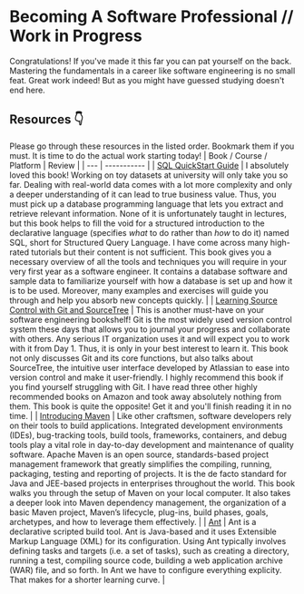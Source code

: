 # Becoming A Software Professional // Work in Progress
Congratulations! If you've made it this far you can pat yourself on the back. Mastering the fundamentals in a career like software engineering is no small feat. Great work indeed! But as you might have guessed studying doesn't end here. 


## Resources :point_down:
Please go through these resources in the listed order. Bookmark them if you must. It is time to do the actual work starting today!
| Book / Course / Platform | Review |
| --- | ----------- |
| [SQL QuickStart Guide](https://www.amazon.com/-/de/dp/B081P1YYFB/?_encoding=UTF8&pd_rd_w=1T9iR&pf_rd_p=6e9da02f-f7a3-444f-aea6-9ef09ed8bb89&pf_rd_r=J2KY0XENGFQCDRSNTC8K&pd_rd_r=1aaafd3d-e98f-4713-8517-fa692f501a56&pd_rd_wg=128ET&ref_=pd_gw_ci_mcx_mr_hp_d) | I absolutely loved this book! Working on toy datasets at university will only take you so far. Dealing with real-world data comes with a lot more complexity and only a deeper understanding of it can lead to true business value. Thus, you must pick up a database programming language that lets you extract and retrieve relevant information. None of it is unfortunately taught in lectures, but this book helps to fill the void for a structured introduction to the declarative language (specifies *what* to do rather than *how* to do it) named SQL, short for Structured Query Language. I have come across many high-rated tutorials but their content is not sufficient. This book gives you a necessary overview of all the tools and techniques you will require in your very first year as a software engineer. It contains a database software and sample data to familiarize yourself with how a database is set up and how it is to be used. Moreover, many examples and exercises will guide you through and help you absorb new concepts quickly. |
| [Learning Source Control with Git and SourceTree](https://www.amazon.com/-/de/dp/B074HFY8HW/?_encoding=UTF8&pd_rd_w=MrDUV&pf_rd_p=6e9da02f-f7a3-444f-aea6-9ef09ed8bb89&pf_rd_r=N1PR5B7RAGFT3TDKGC7P&pd_rd_r=41a17b7b-8222-4312-a986-6a1eaabcf8d4&pd_rd_wg=c68Hx&ref_=pd_gw_ci_mcx_mr_hp_d) | This is another must-have on your software engineering bookshelf! Git is the most widely used version control system these days that allows you to journal your progress and collaborate with others. Any serious IT organization uses it and will expect you to work with it from Day 1. Thus, it is only in your best interest to learn it. This book not only discusses Git and its core functions, but also talks about SourceTree, the intuitive user interface developed by Atlassian to ease into version control and make it user-friendly. I highly recommend this book if you find yourself struggling with Git. I have read three other highly recommended books on Amazon and took away absolutely nothing from them. This book is quite the opposite! Get it and you'll finish reading it in no time. |
| [Introducing Maven](https://www.amazon.com/-/de/dp/B07ZX5SKYH/ref=sr_1_2?__mk_de_DE=%C3%85M%C3%85%C5%BD%C3%95%C3%91&crid=3TZ0QLJ2IYGE9&keywords=maven&qid=1640714489&s=books&sprefix=maven%2Cstripbooks-intl-ship%2C299&sr=1-2) | Like other craftsmen, software developers rely on their tools to build applications. Integrated development environments (IDEs), bug-tracking tools, build tools, frameworks, containers, and debug tools play a vital role in day-to-day development and maintenance of quality software. Apache Maven is an open source, standards-based project management framework that greatly simplifies the compiling, running, packaging, testing and reporting of projects. It is the de facto standard for Java and JEE-based projects in enterprises throughout the world. This book walks you through the setup of Maven on your local computer. It also takes a deeper look into Maven dependency management, the organization of a basic Maven project, Maven’s lifecycle, plug-ins, build phases, goals, archetypes, and how to leverage them effectively. |
| [Ant](https://www.amazon.com/-/de/dp/B074HFY8HW/?_encoding=UTF8&pd_rd_w=MrDUV&pf_rd_p=6e9da02f-f7a3-444f-aea6-9ef09ed8bb89&pf_rd_r=N1PR5B7RAGFT3TDKGC7P&pd_rd_r=41a17b7b-8222-4312-a986-6a1eaabcf8d4&pd_rd_wg=c68Hx&ref_=pd_gw_ci_mcx_mr_hp_d) | Ant is a declarative scripted build tool. Ant is Java-based and it uses Extensible Markup Language (XML) for its configuration. Using Ant typically involves defining tasks and targets (i.e. a set of tasks), such as creating a directory, running a test, compiling source code, building a web application archive (WAR) file, and so forth. In Ant we have to configure everything explicity. That makes for a shorter learning curve. |
